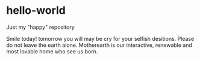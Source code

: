 # hello-world
Just my "happy" repository 

Smile today! 
tomorrow you will may be cry for your selfish desitions.
Please do not leave the earth alone. Motherearth is our interactive, renewable and most lovable home who see us born.
